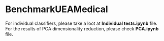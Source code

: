 # BenchmarkUEAMedical

For individual classifiers, please take a loot at **Individual tests.ipynb** file.
For the results of PCA dimensionality reduction, please check **PCA.ipynb** file.
